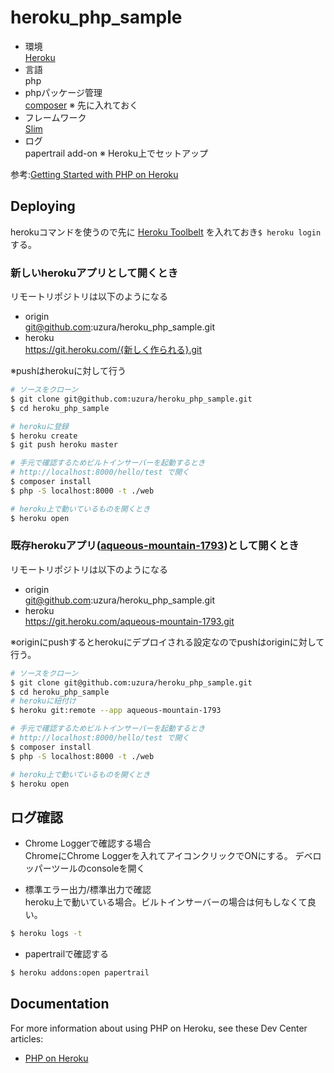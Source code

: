# heroku_php_sample

* 環境  
[Heroku](http://heroku.com/home)
* 言語  
php
* phpパッケージ管理  
[composer](http://getcomposer.org/) ※ 先に入れておく
* フレームワーク  
 [Slim](http://docs.slimframework.com/)
* ログ  
papertrail add-on ※ Heroku上でセットアップ

参考:[Getting Started with PHP on Heroku](https://devcenter.heroku.com/articles/getting-started-with-php) 

## Deploying

herokuコマンドを使うので先に [Heroku Toolbelt](https://toolbelt.heroku.com/) を入れておき`$ heroku login`する。

### 新しいherokuアプリとして開くとき

リモートリポジトリは以下のようになる
* origin  
git@github.com:uzura/heroku_php_sample.git
* heroku  
https://git.heroku.com/{新しく作られる}.git

※pushはherokuに対して行う

```sh
# ソースをクローン
$ git clone git@github.com:uzura/heroku_php_sample.git
$ cd heroku_php_sample

# herokuに登録
$ heroku create
$ git push heroku master

# 手元で確認するためビルトインサーバーを起動するとき
# http://localhost:8000/hello/test で開く
$ composer install
$ php -S localhost:8000 -t ./web

# heroku上で動いているものを開くとき
$ heroku open
```

### 既存herokuアプリ([aqueous-mountain-1793](https://dashboard.heroku.com/apps/aqueous-mountain-1793))として開くとき

リモートリポジトリは以下のようになる
* origin  
git@github.com:uzura/heroku_php_sample.git
* heroku  
https://git.heroku.com/aqueous-mountain-1793.git

※originにpushするとherokuにデプロイされる設定なのでpushはoriginに対して行う。

```sh
# ソースをクローン
$ git clone git@github.com:uzura/heroku_php_sample.git
$ cd heroku_php_sample
# herokuに紐付け
$ heroku git:remote --app aqueous-mountain-1793

# 手元で確認するためビルトインサーバーを起動するとき
# http://localhost:8000/hello/test で開く
$ composer install
$ php -S localhost:8000 -t ./web

# heroku上で動いているものを開くとき
$ heroku open
```

## ログ確認
* Chrome Loggerで確認する場合  
ChromeにChrome Loggerを入れてアイコンクリックでONにする。
デベロッパーツールのconsoleを開く

* 標準エラー出力/標準出力で確認  
heroku上で動いている場合。ビルトインサーバーの場合は何もしなくて良い。
```sh
$ heroku logs -t
```

* papertrailで確認する  
```sh
$ heroku addons:open papertrail
```

## Documentation

For more information about using PHP on Heroku, see these Dev Center articles:

- [PHP on Heroku](https://devcenter.heroku.com/categories/php)
